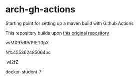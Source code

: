 # arch-gh-actions
Starting point for setting up a maven build with Github Actions  

This repository builds upon [this original repository](https://github.com/MrWalshyType2/QAA-Module3-UnitTest-Exercise-Solutions)

vvMX97dRVPfET3pX

N%455362485064oc

lwl2fZ

docker-student-7

